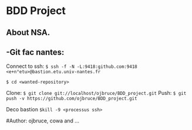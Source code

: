 BDD Project
===========

About NSA.
----------



-Git fac nantes:
---------------

Connect to ssh:
```$ ssh -f -N -L:9418:github.com:9418 <e+n°etu>@bastion.etu.univ-nantes.fr```

```$ cd <wanted-repository>```

Clone:
```$ git clone git://localhost/ojbruce/BDD_project.git```
Push:
```$ git push -v https://github.com/ojbruce/BDD_project.git``` 

Deco bastion
```$kill -9 <processus ssh>```


#Author: ojbruce, cowa and ...
